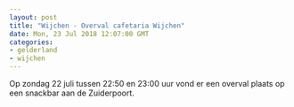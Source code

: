 ```yaml
---
layout: post
title: "Wijchen - Overval cafetaria Wijchen"
date: Mon, 23 Jul 2018 12:07:00 GMT
categories: 
- gelderland 
- wijchen 
---
```


Op zondag 22 juli tussen 22:50 en 23:00 uur vond er een overval plaats op een snackbar aan de Zuiderpoort.
